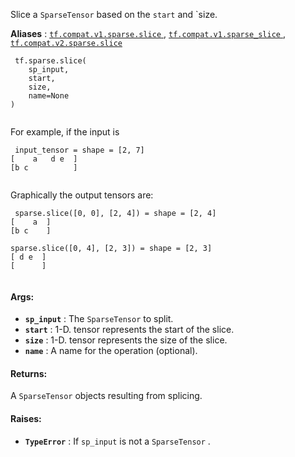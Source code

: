 Slice a  `SparseTensor`  based on the  `start`  and `size.

**Aliases** : [ `tf.compat.v1.sparse.slice` ](/api_docs/python/tf/sparse/slice), [ `tf.compat.v1.sparse_slice` ](/api_docs/python/tf/sparse/slice), [ `tf.compat.v2.sparse.slice` ](/api_docs/python/tf/sparse/slice)

```
 tf.sparse.slice(
    sp_input,
    start,
    size,
    name=None
)
 
```

For example, if the input is

```
 input_tensor = shape = [2, 7]
[    a   d e  ]
[b c          ]
 
```

Graphically the output tensors are:

```
 sparse.slice([0, 0], [2, 4]) = shape = [2, 4]
[    a  ]
[b c    ]

sparse.slice([0, 4], [2, 3]) = shape = [2, 3]
[ d e  ]
[      ]
 
```

#### Args:
- **`sp_input`** : The  `SparseTensor`  to split.
- **`start`** : 1-D. tensor represents the start of the slice.
- **`size`** : 1-D. tensor represents the size of the slice.
- **`name`** : A name for the operation (optional).


#### Returns:
A  `SparseTensor`  objects resulting from splicing.

#### Raises:
- **`TypeError`** : If  `sp_input`  is not a  `SparseTensor` .

